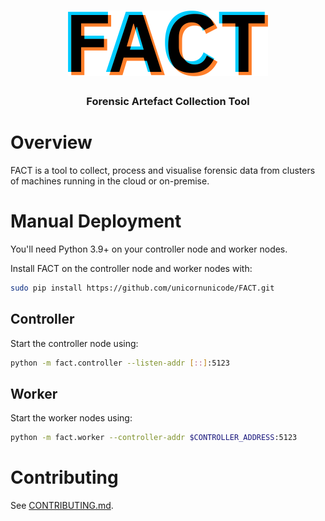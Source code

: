 
<div align="center">
  <h1><img src=".github/logo.svg" alt="FACT" width="320" /></h1>
  <h3>Forensic Artefact Collection Tool</h3>
</div>

# Overview

FACT is a tool to collect, process and visualise forensic data from clusters of
machines running in the cloud or on-premise.

# Manual Deployment

You'll need Python 3.9+ on your controller node and worker nodes.

Install FACT on the controller node and worker nodes with:
```sh
sudo pip install https://github.com/unicornunicode/FACT.git
```

## Controller

Start the controller node using:
```sh
python -m fact.controller --listen-addr [::]:5123
```

## Worker

Start the worker nodes using:
```sh
python -m fact.worker --controller-addr $CONTROLLER_ADDRESS:5123
```

# Contributing

See [CONTRIBUTING.md](CONTRIBUTING.md).


<!-- vim: set conceallevel=2 et ts=2 sw=2: -->
